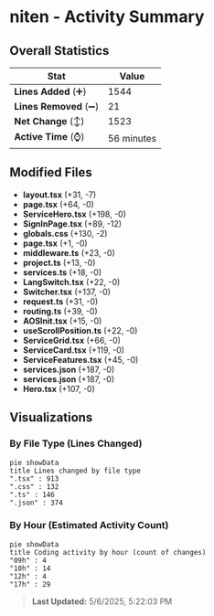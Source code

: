 # niten - Activity Summary 

## Overall Statistics

| Stat                   | Value                                                             |
| ---------------------- | ----------------------------------------------------------------- |
| **Lines Added** (➕)   | 1544                                          |
| **Lines Removed** (➖) | 21                                        |
| **Net Change** (↕)    | 1523                |
| **Active Time** (⌚)   | 56 minutes |


## Modified Files
- **layout.tsx** (+31, -7)
- **page.tsx** (+64, -0)
- **ServiceHero.tsx** (+198, -0)
- **SignInPage.tsx** (+89, -12)
- **globals.css** (+130, -2)
- **page.tsx** (+1, -0)
- **middleware.ts** (+23, -0)
- **project.ts** (+13, -0)
- **services.ts** (+18, -0)
- **LangSwitch.tsx** (+22, -0)
- **Switcher.tsx** (+137, -0)
- **request.ts** (+31, -0)
- **routing.ts** (+39, -0)
- **AOSInit.tsx** (+15, -0)
- **useScrollPosition.ts** (+22, -0)
- **ServiceGrid.tsx** (+66, -0)
- **ServiceCard.tsx** (+119, -0)
- **ServiceFeatures.tsx** (+45, -0)
- **services.json** (+187, -0)
- **services.json** (+187, -0)
- **Hero.tsx** (+107, -0)

## Visualizations

### By File Type (Lines Changed)

```mermaid
pie showData
title Lines changed by file type
".tsx" : 913
".css" : 132
".ts" : 146
".json" : 374
```

### By Hour (Estimated Activity Count)

```mermaid
pie showData
title Coding activity by hour (count of changes)
"09h" : 4
"10h" : 14
"12h" : 4
"17h" : 29
```


> **Last Updated:** 5/6/2025, 5:22:03 PM